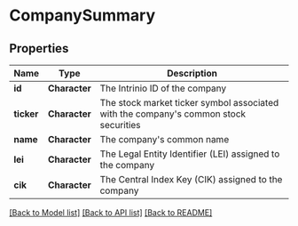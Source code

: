 # CompanySummary

[//]: # (CLASS:IntrinioSDK::CompanySummary)

[//]: # (KIND:object)

## Properties

[//]: # (START_DEFINITION)

Name | Type | Description
------------ | ------------- | -------------
**id** | **Character** | The Intrinio ID of the company &nbsp;
**ticker** | **Character** | The stock market ticker symbol associated with the company&#39;s common stock securities &nbsp;
**name** | **Character** | The company&#39;s common name &nbsp;
**lei** | **Character** | The Legal Entity Identifier (LEI) assigned to the company &nbsp;
**cik** | **Character** | The Central Index Key (CIK) assigned to the company &nbsp;

[//]: # (END_DEFINITION)


[[Back to Model list]](../README.md#documentation-for-models) [[Back to API list]](../README.md#documentation-for-api-endpoints) [[Back to README]](../README.md)


